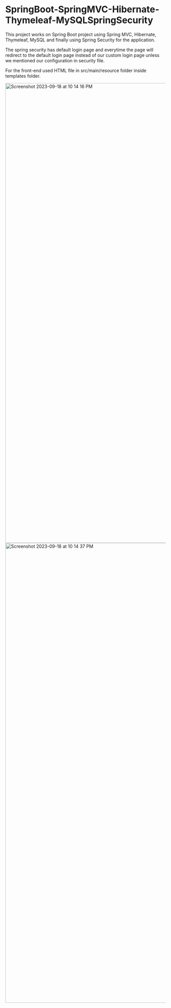 # SpringBoot-SpringMVC-Hibernate-Thymeleaf-MySQLSpringSecurity

This project works on Spring Boot project using Spring MVC, Hibernate, Thymeleaf, MySQL and finally using Spring Security for the application.

The spring security has default login page and everytime the page will redirect to the default login page instead of our custom login page unless we mentioned our configuration in security file.

For the front-end used HTML file in src/main/resource folder inside templates folder.

<img width="1440" alt="Screenshot 2023-09-18 at 10 14 16 PM" src="https://github.com/Nakul00/SpringBoot-SpringMVC-Hibernate-Thymeleaf-MySQLSpringSecurity/assets/74403617/bd3ed724-d8fb-4e1e-a81e-e9a1c45ec1b3">
<img width="1440" alt="Screenshot 2023-09-18 at 10 14 37 PM" src="https://github.com/Nakul00/SpringBoot-SpringMVC-Hibernate-Thymeleaf-MySQLSpringSecurity/assets/74403617/9930b529-990e-4c97-bbf1-b6c260e2afd0">



